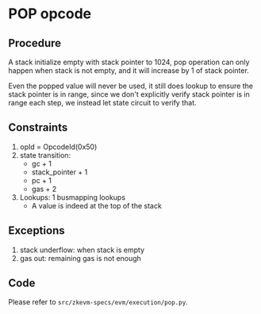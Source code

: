 # POP opcode

## Procedure

A stack initialize empty with stack pointer to 1024, pop operation can only happen when stack is not empty, and it will increase by 1 of stack pointer.

Even the popped value will never be used, it still does lookup to ensure the stack pointer is in range, since we don't explicitly verify stack pointer is in range each step, we instead let state circuit to verify that.

## Constraints

1. opId = OpcodeId(0x50)
2. state transition:
   - gc + 1
   - stack_pointer + 1
   - pc + 1
   - gas + 2
3. Lookups: 1 busmapping lookups
   - A value is indeed at the top of the stack

## Exceptions

1. stack underflow: when stack is empty
2. gas out: remaining gas is not enough

## Code

Please refer to `src/zkevm-specs/evm/execution/pop.py`.

